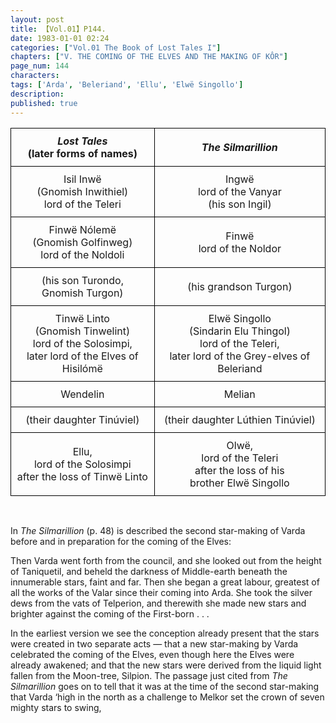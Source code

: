 ```yaml
---
layout: post
title: 【Vol.01】P144.
date: 1983-01-01 02:24
categories: ["Vol.01 The Book of Lost Tales I"]
chapters: ["V. THE COMING OF THE ELVES AND THE MAKING OF KÔR"]
page_num: 144
characters: 
tags: ['Arda', 'Beleriand', 'Ellu', 'Elwë Singollo']
description: 
published: true
---
```


<style type="text/css">
.tg  {border-collapse:collapse;border-spacing:0;}
.tg td{border-color:black;border-style:solid;border-width:1px; overflow:hidden;padding:10px 5px;word-break:normal;}
.tg th{border-color:black;border-style:solid;border-width:1px; overflow:hidden;padding:10px 5px;word-break:normal;}
.tg .tg-baqh{text-align:center;vertical-align:center}
</style>
<table class="tg">
<thead>
  <tr>
    <th class="tg-baqh"><I>Lost Tales</I><br>(later forms of names)</th>
    <th class="tg-baqh"><I>The Silmarillion</I></th>
  </tr>
</thead>
<tbody>
  <tr>
    <td class="tg-baqh">Isil Inwë <br>(Gnomish Inwithiel)<br>lord of the Teleri</td>
    <td class="tg-baqh">Ingwë<br>lord of the Vanyar<br>(his son Ingil)</td>
  </tr>
  <tr>
    <td class="tg-baqh">Finwë Nólemë<br>(Gnomish Golfinweg)<br>lord of the Noldoli</td>
    <td class="tg-baqh">Finwë<br>lord of the Noldor</td>
  </tr>
  <tr>
    <td class="tg-baqh">(his son Turondo,<br>Gnomish Turgon)</td>
    <td class="tg-baqh">(his grandson Turgon)</td>
  </tr>
  <tr>
    <td class="tg-baqh">Tinwë Linto<br>(Gnomish Tinwelint)<br>lord of the Solosimpi,<br>later lord of the Elves of Hisilómë</td>
    <td class="tg-baqh">Elwë Singollo<br>(Sindarin Elu Thingol)<br>lord of the Teleri,<br>later lord of the Grey-elves of Beleriand</td>
  </tr>
  <tr>
    <td class="tg-baqh">Wendelin</td>
    <td class="tg-baqh">Melian</td>
  </tr>
  <tr>
    <td class="tg-baqh">(their daughter Tinúviel)</td>
    <td class="tg-baqh">(their daughter Lúthien Tinúviel)</td>
  </tr>
  <tr>
    <td class="tg-baqh">Ellu,<br>lord of the Solosimpi <br>after the loss of Tinwë Linto</td>
    <td class="tg-baqh">Olwë, <br>lord of the Teleri <br>after the loss of his <br>brother Elwë Singollo</td>
  </tr>
</tbody>
</table>

<BR>

In <I>The Silmarillion</I> (p. 48) is described the second star-making of Varda before and in preparation for the coming of the Elves:

Then Varda went forth from the council, and she looked out from the height of Taniquetil, and beheld the darkness of Middle-earth beneath the innumerable stars, faint and far. Then she began a great labour, greatest of all the works of the Valar since their coming into Arda. She took the silver dews from the vats of Telperion, and therewith she made new stars and brighter against the coming of the First-born . . .

In the earliest version we see the conception already present that the stars were created in two separate acts — that a new star-making by Varda celebrated the coming of the Elves, even though here the Elves were already awakened; and that the new stars were derived from the liquid light fallen from the Moon-tree, Silpion. The passage just cited from <I>The Silmarillion</I> goes on to tell that it was at the time of the second star-making that Varda ‘high in the north as a challenge to Melkor set the crown of seven mighty stars to swing, 

